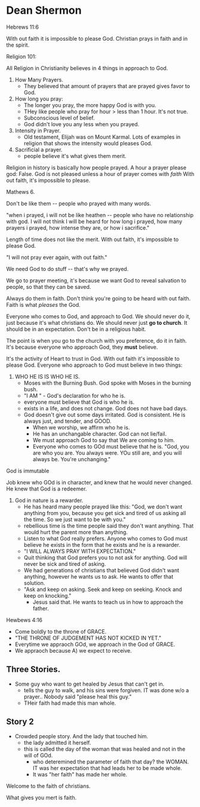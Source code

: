# Dean Shermon

Hebrews 11:6

With out faith it is impossible to please God.
Christian prays in faith and in the spirit.

Religion 101:

All Religion in Christianity believes in 4 things in approach to God.

1. How Many Prayers.
    - They believed that amount of prayers that are prayed gives favor to God.
1. How long you pray:
    - The longer you pray, the more happy God is with you.
    - THey like people who pray for hour > less than 1 hour. It's not true.
    - Subconscious level of belief.
    - God didn't love you any less when you prayed.
1. Intensity in Prayer.
    - Old testament, Elijah was on Mount Karmal. Lots of examples in religion that shows the intensity would pleases God.
1. Sacrificial a prayer.
    - people believe it's what gives them merit. 

Religion in history is basically how people prayed. A hour a prayer please god: False. God is not pleased unless a hour of prayer comes with *faith*
With out faith, it's impossible to please.

Mathews 6.

Don't be like them -- people who prayed with many words.

"when i prayed, i will not be like heathen -- people who have no relationship with god. I will not think I will be heard for how long i prayed, how many prayers i prayed, how intense they are, or how i sacrifice."

Length of time does not like the merit. With out faith, it's impossible to please God.

"I will not pray ever again, with out faith."

We need God to do stuff -- that's why we prayed.

We go to prayer meeting, it's because we want God to reveal salvation to people, so that they can be saved.

Always do them in faith. Don't think you're going to be heard with out faith. Faith is what *pleases* the God.

Everyone who comes to God, and approach to God. We should never do it, just because it's what christians do. We should never just **go to church**. It should be in an expectation. Don't be in a religious habit.

The point is when you go to the church with you preference, do it in faith. It's because everyone who approach God, they **must** believe.

It's the activity of Heart to trust in God. With out faith it's impossible to please God. Everyone who approach to God must believe in two things:

1. WHO HE IS IS WHO HE IS.
    - Moses with the Burning Bush. God spoke with Moses in the burning bush.
    - "I AM " - God's declaration for who he is.
    - everyone must believe that God is who he is.
    - exists in a life, and does not change. God does not have bad days.
    - God doesn't give out some days irritated. God is consistent. He is always just, and tender, and GOOD.
        - When we worship, we affirm who he is.
        - He has an unchangable character. God can not lie/fail.
        - We must approach God to say that We are coming to him.
        - Everyone who comes to GOd must believe that he is.
"God, you are who you are. You always were. YOu still are, and you will always be. You're unchanging."

God is immutable

Job knew who GOd is in character, and knew that he would never changed. He knew that God is a redeemer.

1. God in nature is a rewarder.
    - He has heard many people prayed like this: "God, we don't want anything from you, because you get sick and tired of us asking all the time. So we just want to be with you."
    - rebellious time is the time people said they don't want anything. That would hurt the parent more than anything.
    - Listen to what God really prefers. Anyone who comes to God must believe he exists in the form that he exists and he is a rewarder.
    - "I WILL ALWAYS PRAY WITH EXPECTATION."
    - Quit thinking that God prefers you to not ask for anything. God will never be sick and tired of asking.
    - We had generations of christians that believed God didn't want anything, however he wants us to ask. He wants to offer that solution.
    - "Ask and keep on asking. Seek and keep on seeking. Knock and keep on knocking."
        - Jesus said that. He wants to teach us in how to approach the father. 

Hewbews 4:16
- Come boldly to the throne of GRACE.
- "THE THRONE OF JUDGEMENT HAS NOT KICKED IN YET."
- Everytime we appraoch GOd, we approach in the God of GRACE.
- We appraoch because A) we expect to receive.

## Three Stories.

- Some guy who want to get healed by Jesus that can't get in.
    - tells the guy to walk, and his sins were forgiven. IT was done w/o a prayer.. Nobody said "please heal this guy."
    - THeir faith had made this man whole.
    
## Story 2

- Crowded people story. And the lady that touched him.
    - the lady admitted it herself.
    - this is called the day of the woman that was healed and not in the will of GOd.
        - who deteremined the parameter of faith that day? the WOMAN. IT was her expectation that had leads her to be made whole.
        - It was "her faith" has made her whole.

Welcome to the faith of christians.

What gives you mert is faith.

